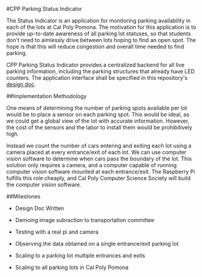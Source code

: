 #CPP Parking Status Indicator

The Status Indicator is an application for monitoring parking availability in each of the lots at Cal Poly Pomona. The motivation for this application is to provide up-to-date awareness of all parking lot statuses, so that students don't need to aimlessly drive between lots hoping to find an open spot. The hope is that this will reduce congestion and overall time needed to find parking.

CPP Parking Status Indicator provides a centralized backend for all live parking information, including the parking structures that already have LED counters. The application interface shall be specified in this repository's [design doc](design.md).


##Implementation Methodology

One means of determining the number of parking spots available per lot would be to place a sensor on each parking spot. This would be ideal, as we could get a global view of the lot with accurate information. However, the cost of the sensors and the labor to install them would be prohibitively high.

Instead we count the number of cars entering and exiting each lot using a camera placed at every entrance/exit of each lot. We can use computer vision software to determine when cars pass the boundary of the lot. This solution only requires a camera, and a computer capable of running computer vision software mounted at each entrance/exit. The Raspberry Pi fulfills this role cheaply, and Cal Poly Computer Science Society will build the computer vision software. 


##Milestones

*  Design Doc Written

*  Demoing image subraction to transportation committee

*  Testing with a real pi and camera

*  Observing the data obtained on a single entrance/exit parking lot

*  Scaling to a parking lot multiple entrances and exits

*  Scaling to all parking lots in Cal Poly Pomona
